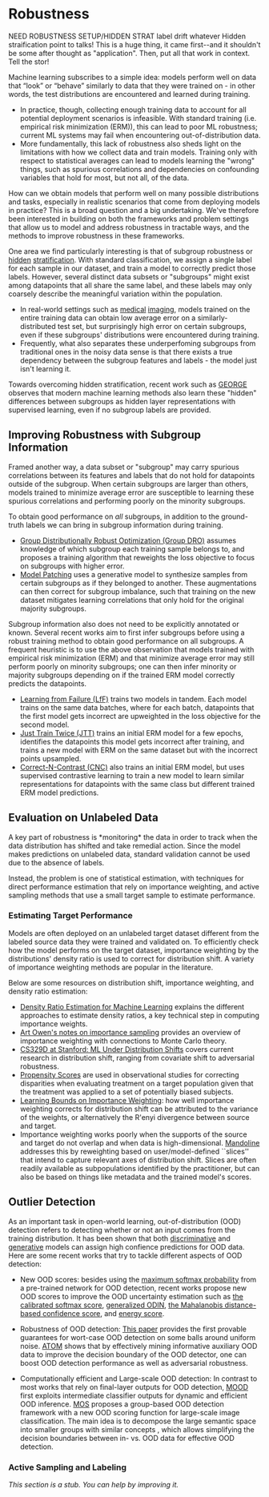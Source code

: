 # Robustness

NEED ROBUSTNESS SETUP/HIDDEN STRAT
label drift whatever
Hidden straification point to talks! This is a huge thing, it came first--and it shouldn't be some after thought as "application".
Then, put all that work in context.
Tell the stor!

Machine learning subscribes to a simple idea: models perform well on data that “look” or “behave” similarly to data that they were trained on - in other words, the test distributions are encountered and learned during training.

- In practice, though, collecting enough training data to account for all potential deployment scenarios is infeasible. With standard training (i.e. empirical risk minimization (ERM)), this can lead to poor ML robustness; current ML systems may fail when encountering out-of-distribution data.
- More fundamentally, this lack of robustness also sheds light on the limitations with how we collect data and train models. Training only with respect to statistical averages can lead to models learning the "wrong" things, such as spurious correlations and dependencies on confounding variables that hold for most, but not all, of the data.

How can we obtain models that perform well on many possible distributions and tasks, especially in realistic scenarios that come from deploying models in practice? This is a broad question and a big undertaking. We've therefore been interested in building on both the frameworks and problem settings that allow us to model and address robustness in tractable ways, and the methods to improve robustness in these frameworks.

One area we find particularly interesting is that of subgroup robustness or [hidden](https://hazyresearch.stanford.edu/hidden-stratification) [stratification](https://www.youtube.com/watch?v=_4gn7ibByAc). With standard classification, we assign a single label for each sample in our dataset, and train a model to correctly predict those labels. However, several distinct data subsets or "subgroups" might exist among datapoints that all share the same label, and these labels may only coarsely describe the meaningful variation within the population.

- In real-world settings such as [medical](https://dl.acm.org/doi/pdf/10.1145/3368555.3384468) [imaging](https://lukeoakdenrayner.wordpress.com/2019/10/14/improving-medical-ai-safety-by-addressing-hidden-stratification/), models trained on the entire training data can obtain low average error on a similarly-distributed test set, but surprisingly high error on certain subgroups, even if these subgroups' distributions were encountered during training.
- Frequently, what also separates these underperfoming subgroups from traditional
  ones in the noisy data sense is that there exists a true dependency between the subgroup features and labels - the model just isn't learning it.

Towards overcoming hidden stratification, recent work such as [GEORGE](https://www.youtube.com/watch?v=ZXHGx52yKDM) observes that modern machine learning methods also learn these "hidden" differences between subgroups as hidden layer representations with supervised learning, even if no subgroup labels are provided.

<h2 id="subgroup-information">Improving Robustness with Subgroup Information</h2>

Framed another way, a data subset or "subgroup" may carry spurious correlations between its features and labels that do not hold for datapoints outside of the subgroup. When certain subgroups are larger than others, models trained to minimize average error are susceptible to learning these spurious correlations and performing poorly on the minority subgroups.

To obtain good performance on _all_ subgroups, in addition to the ground-truth labels we can bring in subgroup information during training.

- [Group Distributionally Robust Optimization (Group DRO)](https://arxiv.org/abs/1911.08731) assumes knowledge of which subgroup each training sample belongs to, and proposes a training algorithm that reweights the loss objective to focus on subgroups with higher error.
- [Model Patching](https://arxiv.org/abs/2008.06775) uses a generative model to synthesize samples from certain subgroups as if they belonged to another. These augmentations can then correct for subgroup imbalance, such that training on the new dataset mitigates learning correlations that only hold for the original majority subgroups.

Subgroup information also does not need to be explicitly annotated or known. Several recent works aim to first infer subgroups before using a robust training method to obtain good performance on all subgroups. A frequent heuristic is to use the above observation that models trained with empirical risk minimization (ERM) and that minimize average error may still perform poorly on minority subgroups; one can then infer minority or majority subgroups depending on if the trained ERM model correctly predicts the datapoints.

- [Learning from Failure (LfF)](https://arxiv.org/abs/2007.02561) trains two models in tandem. Each model trains on the same data batches, where for each batch, datapoints that the first model gets incorrect are upweighted in the loss objective for the second model.
- [Just Train Twice (JTT)]() trains an initial ERM model for a few epochs, identifies the datapoints this model gets incorrect after training, and trains a new model with ERM on the same dataset but with the incorrect points upsampled.
- [Correct-N-Contrast (CNC)]() also trains an initial ERM model, but uses supervised contrastive learning to train a new model to learn similar representations for datapoints with the same class but different trained ERM model predictions.

<h2 id="evaluation-on-unlabeled-data">Evaluation on Unlabeled Data</h2>
A key part of robustness is *monitoring* the data in order to track when the data distribution
has shifted and take remedial action. Since the model makes predictions on unlabeled data,
standard validation cannot be used due to the absence of labels.

Instead, the problem is one of statistical estimation,
with techniques for direct performance estimation that rely on importance weighting, and active sampling
methods that use a small target sample to estimate performance.

### Estimating Target Performance

Models are often deployed on an unlabeled target dataset different from the labeled source data they were trained and validated on. To efficiently check how the model performs on the target dataset, importance weighting by the distributions' density ratio is used to correct for distribution shift.
A variety of importance weighting methods are popular in the literature.

Below are some resources on distribution shift, importance weighting, and density ratio estimation:

- [Density Ratio Estimation for Machine Learning](https://www.cambridge.org/core/books/density-ratio-estimation-in-machine-learning/BCBEA6AEAADD66569B1E85DDDEAA7648) explains the different approaches to estimate density ratios, a key technical step in computing importance weights.
- [Art Owen's notes on importance sampling](https://statweb.stanford.edu/~owen/mc/Ch-var-is.pdf) provides an overview of importance weighting with connections to Monte Carlo theory.
- [CS329D at Stanford: ML Under Distribution Shifts](https://thashim.github.io/cs329D-spring2021/) covers current research in distribution shift, ranging from covariate shift to adversarial robustness.
- [Propensity Scores](https://academic.oup.com/biomet/article/70/1/41/240879) are used in observational studies for correcting disparities when evaluating treatment on a target population given that the treatment was applied to a set of potentially biased subjects.
- [Learning Bounds on Importance Weighting](https://papers.nips.cc/paper/2010/file/59c33016884a62116be975a9bb8257e3-Paper.pdf): how well importance weighting corrects for distribution shift can be attributed to the variance of the weights, or alternatively the R\'enyi divergence between source and target.
- Importance weighting works poorly when the supports of the source and target do not overlap and when data is high-dimensional. [Mandoline](https://mayeechen.github.io/files/mandoline.pdf) addresses this by reweighting based on user/model-defined ``slices'' that intend to capture relevant axes of distribution shift. Slices are often readily available as subpopulations identified by the practitioner, but can also be based on things like metadata and the trained model's scores.

<h2 id="outlier-detection">Outlier Detection</h2>

As an important task in open-world learning, out-of-distribution (OOD) detection refers to detecting whether or not an input comes from the training distribution. It has been shown that both [discriminative](https://arxiv.org/abs/1412.1897) and [generative](https://arxiv.org/abs/1810.09136) models can assign high confience predictions for OOD data. Here are some recent works that try to tackle different aspects of OOD detection:

- New OOD scores: besides using the [maximum softmax probability](https://arxiv.org/abs/1610.02136) from a pre-trained network for OOD detection, recent works propose new OOD scores to improve the OOD uncertainty estimation such as [the calibrated softmax score](https://arxiv.org/abs/1706.02690), [generalized ODIN](https://arxiv.org/abs/2002.11297), [the Mahalanobis distance-based confidence score](https://arxiv.org/abs/1807.03888), and [energy score](https://arxiv.org/abs/2010.03759).

- Robustness of OOD detection: [This paper](https://arxiv.org/pdf/1909.12180.pdf) provides the first provable guarantees for wort-case OOD detection on some balls around uniform noise. [ATOM](https://arxiv.org/abs/2006.15207) shows that by effectively mining informative auxiliary OOD data to improve the decision boundary of the OOD detector, one can boost OOD detection performance as well as adversarial robustness.

- Computationally efficient and Large-scale OOD detection: In contrast to most works that rely on final-layer outputs for OOD detection, [MOOD](https://arxiv.org/abs/2104.14726) first exploits intermediate classifier outputs for dynamic and efficient OOD inference. [MOS](https://arxiv.org/abs/2105.01879) proposes a group-based OOD detection framework with a new OOD scoring function for large-scale image classification. The main idea is to decompose the large semantic space into smaller groups with similar concepts , which allows simplifying the decision boundaries between in- vs. OOD data for effective OOD detection.

### Active Sampling and Labeling

_This section is a stub. You can help by improving it._

[comment]: <> (## Video)

[comment]: <> ([Dan])